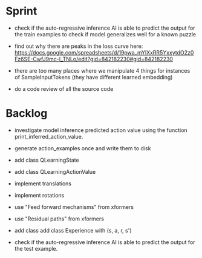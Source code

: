 # Sprint

- check if the auto-regressive inference AI is able to predict the output for the train examples
 to check if model generalizes well for a known puzzle

- find out why there are peaks in the loss curve here:
	https://docs.google.com/spreadsheets/d/19pwa_mYlXxRR5YxxytdO2z0Fz6SE-CwfJ9mc-I_TNLo/edit?gid=842182230#gid=842182230
- there are too many places where we manipulate 4 things for instances of SampleInputTokens (they have different learned embedding)
- do a code review of all the source code

# Backlog

- investigate model inference predicted action value using the function print_inferred_action_value.


- generate action_examples once and write them to disk

- add class QLearningState
- add class QLearningActionValue

- implement translations
- implement rotations

- use "Feed forward mechanisms" from xformers
- use "Residual paths" from xformers
- add class add class Experience with (s, a, r, s')

- check if the auto-regressive inference AI is able to predict the output for the test example.


